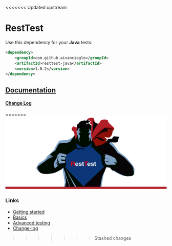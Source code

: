 <<<<<<< Updated upstream
# RestTest
Use this dependency for your **Java** tests:

```xml
<dependency>
    <groupId>com.github.aivancioglo</groupId>
    <artifactId>resttest-java</artifactId>
    <version>1.0.2</version>
</dependency>
``` 

## [Documentation](https://github.com/aivancioglo/RestTest/wiki/RestTest-Wiki)

#### [Change Log](https://github.com/aivancioglo/RestTest/blob/master/changeLog.md)
=======
![RestTest](RestTest.jpg)

### Links
- [Getting started](https://github.com/aivancioglo/RestTest/wiki/Getting-started)
- [Basics](https://github.com/aivancioglo/RestTest/wiki/Basics) 
- [Advanced testing](https://github.com/aivancioglo/RestTest/wiki/Advanced-testing) 
- [Change-log](https://github.com/aivancioglo/RestTest/blob/master/changeLog.md)
>>>>>>> Stashed changes
